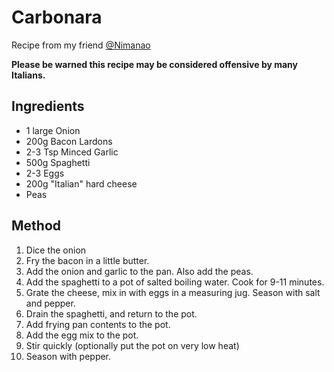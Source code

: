 # Carbonara

Recipe from my friend [@Nimanao](https://github.com/nimanao)

**Please be warned this recipe may be considered offensive by many Italians.**

## Ingredients

- 1 large Onion
- 200g Bacon Lardons
- 2-3 Tsp Minced Garlic
- 500g Spaghetti
- 2-3 Eggs
- 200g "Italian" hard cheese
- Peas

## Method

1. Dice the onion
2. Fry the bacon in a little butter.
3. Add the onion and garlic to the pan. Also add the peas.
4. Add the spaghetti to a pot of salted boiling water. Cook for 9-11 minutes.
5. Grate the cheese, mix in with eggs in a measuring jug. Season with salt and pepper.
6. Drain the spaghetti, and return to the pot.
7. Add frying pan contents to the pot.
8. Add the egg mix to the pot.
9. Stir quickly (optionally put the pot on very low heat)
10. Season with pepper.
